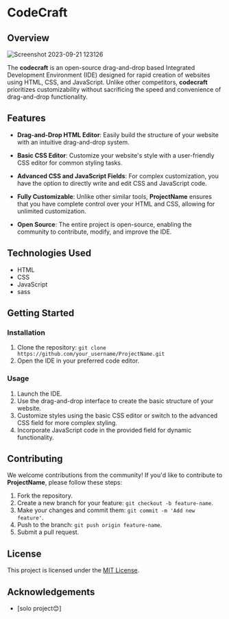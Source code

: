 # CodeCraft

## Overview
![Screenshot 2023-09-21 123126](https://github.com/ketsebaotgizachew/Codecraft/assets/112580228/08a78b63-3254-42b9-b28f-b4e17837a6ec)

The **codecraft** is an open-source drag-and-drop based Integrated Development Environment (IDE) designed for rapid creation of websites using HTML, CSS, and JavaScript. Unlike other competitors, **codecraft** prioritizes customizability without sacrificing the speed and convenience of drag-and-drop functionality.

## Features

- **Drag-and-Drop HTML Editor**: Easily build the structure of your website with an intuitive drag-and-drop system.

- **Basic CSS Editor**: Customize your website's style with a user-friendly CSS editor for common styling tasks.

- **Advanced CSS and JavaScript Fields**: For complex customization, you have the option to directly write and edit CSS and JavaScript code.

- **Fully Customizable**: Unlike other similar tools, **ProjectName** ensures that you have complete control over your HTML and CSS, allowing for unlimited customization.

- **Open Source**: The entire project is open-source, enabling the community to contribute, modify, and improve the IDE.

## Technologies Used

- HTML
- CSS
- JavaScript
- sass

## Getting Started

### Installation

1. Clone the repository: `git clone https://github.com/your_username/ProjectName.git`
2. Open the IDE in your preferred code editor.

### Usage

1. Launch the IDE.
2. Use the drag-and-drop interface to create the basic structure of your website.
3. Customize styles using the basic CSS editor or switch to the advanced CSS field for more complex styling.
4. Incorporate JavaScript code in the provided field for dynamic functionality.

## Contributing

We welcome contributions from the community! If you'd like to contribute to **ProjectName**, please follow these steps:

1. Fork the repository.
2. Create a new branch for your feature: `git checkout -b feature-name`.
3. Make your changes and commit them: `git commit -m 'Add new feature'`.
4. Push to the branch: `git push origin feature-name`.
5. Submit a pull request.

## License

This project is licensed under the [MIT License](LICENSE.md).

## Acknowledgements

- [solo project😊]
